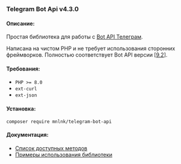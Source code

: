 ### Telegram Bot Api v4.3.0


#### Описание:
Простая библиотека для работы с [Bot API Телеграм](https://core.telegram.org/api#bot-api).

Написана на чистом PHP и не требует использования сторонних фреймворков.
Полностью соответствует Bot API версии [[9.2](https://core.telegram.org/bots/api#august-15-2025)].

#### Требования:
+ `PHP >= 8.0`
+ `ext-curl`
+ `ext-json`

#### Установка:
```
composer require mnlnk/telegram-bot-api
```

#### Документация:
+ [Список доступных методов](docs/methods.md)
+ [Примеры использования библиотеки](docs/examples.md)
